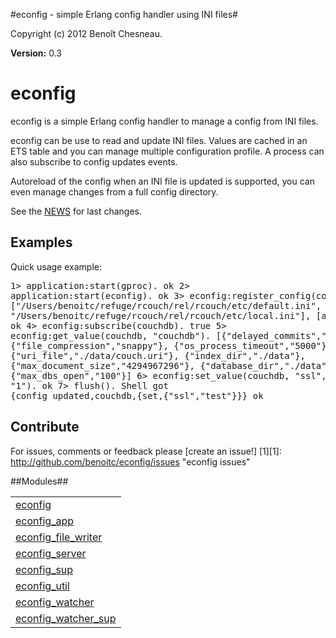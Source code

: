 

#econfig - simple Erlang config handler using INI files#


Copyright (c) 2012 Benoît Chesneau.

__Version:__ 0.3

# econfig

econfig is a simple Erlang config handler to manage a config from INI
files.

econfig can be use to read and update INI files. Values are cached in an
ETS table and you can manage multiple configuration profile. A process
can also subscribe to config updates events.

Autoreload of the config when an INI file is updated is supported, you can even
manage changes from a full config directory.

See the [NEWS](http://github.com/benoitc/econfig/blob/master/NEWS.md)
for last changes.

## Examples

Quick usage example:<pre>1> application:start(gproc).
ok
2> application:start(econfig).
ok
3> econfig:register_config(couchdb, ["/Users/benoitc/refuge/rcouch/rel/rcouch/etc/default.ini", "/Users/benoitc/refuge/rcouch/rel/rcouch/etc/local.ini"], [autoreload]).
ok
4> econfig:subscribe(couchdb).
true
5> econfig:get_value(couchdb, "couchdb").
[{"delayed_commits","true"},
 {"file_compression","snappy"},
 {"os_process_timeout","5000"},
 {"uri_file","./data/couch.uri"},
 {"index_dir","./data"},
 {"max_document_size","4294967296"},
 {"database_dir","./data"},
 {"max_dbs_open","100"}]
6> econfig:set_value(couchdb, "ssl", "test", "1").
ok
7> flush().
Shell got {config_updated,couchdb,{set,{"ssl","test"}}}
ok</pre>

Contribute
----------
For issues, comments or feedback please [create an issue!] [1][1]: http://github.com/benoitc/econfig/issues "econfig issues"


##Modules##


<table width="100%" border="0" summary="list of modules">
<tr><td><a href="http://github.com/benoitc/econfig/blob/master/doc/econfig.md" class="module">econfig</a></td></tr>
<tr><td><a href="http://github.com/benoitc/econfig/blob/master/doc/econfig_app.md" class="module">econfig_app</a></td></tr>
<tr><td><a href="http://github.com/benoitc/econfig/blob/master/doc/econfig_file_writer.md" class="module">econfig_file_writer</a></td></tr>
<tr><td><a href="http://github.com/benoitc/econfig/blob/master/doc/econfig_server.md" class="module">econfig_server</a></td></tr>
<tr><td><a href="http://github.com/benoitc/econfig/blob/master/doc/econfig_sup.md" class="module">econfig_sup</a></td></tr>
<tr><td><a href="http://github.com/benoitc/econfig/blob/master/doc/econfig_util.md" class="module">econfig_util</a></td></tr>
<tr><td><a href="http://github.com/benoitc/econfig/blob/master/doc/econfig_watcher.md" class="module">econfig_watcher</a></td></tr>
<tr><td><a href="http://github.com/benoitc/econfig/blob/master/doc/econfig_watcher_sup.md" class="module">econfig_watcher_sup</a></td></tr></table>

